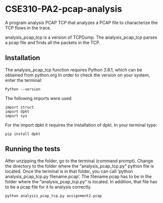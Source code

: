 # CSE310-PA2-pcap-analysis
A program analysis PCAP TCP that analyzes a PCAP file to characterize the TCP flows in the trace.

analysis_pcap_tcp is a version of TCPDump. The analysis_pcap_tcp parses a pcap file and finds all the packets in the TCP.

## Installation
The analysis_pcap_tcp function requires Python 3.8.1, which can be obtained from python.org In order to check the version on your system, enter the terminal:

```
Python --version
```

The following imports were used

```
import struct
import dpkt
import sys
```

For the import dpkt it requires the installation of dpkt. In your terminal type:
```
pip install dpkt
```

## Running the tests
After unzipping the folder, go to the terminal (command prompt). Change the directory to the folder where the “analysis_pcap_tcp.py” python file is located. Once the terminal is in that folder, you can call ‘python analysis_pcap_tcp.py filename.pcap’. The filename.pcap has to be in the folder where the “analysis_pcap_tcp.py” is located. In addition, that file has to be a pcap file for it to analysis correctly.
```
python analysis_pcap_tcp.py assignment2.pcap
```

